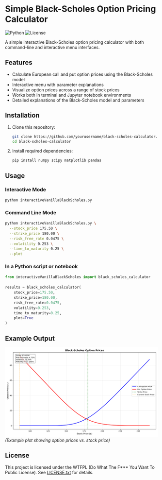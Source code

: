 # Simple Black-Scholes Option Pricing Calculator

![Python](https://img.shields.io/badge/python-3.7%2B-blue)
![License](https://img.shields.io/badge/license-WTFPL-brightgreen)

A simple interactive Black-Scholes option pricing calculator with both command-line and interactive menu interfaces.

## Features

- Calculate European call and put option prices using the Black-Scholes model
- Interactive menu with parameter explanations
- Visualize option prices across a range of stock prices
- Works both in terminal and Jupyter notebook environments
- Detailed explanations of the Black-Scholes model and parameters

## Installation

1. Clone this repository:
   ```bash
   git clone https://github.com/yourusername/black-scholes-calculator.git
   cd black-scholes-calculator
   ```

2. Install required dependencies:
   ```bash
   pip install numpy scipy matplotlib pandas
   ```

## Usage

### Interactive Mode
```bash
python interactiveVanillaBlackScholes.py
```

### Command Line Mode
```bash
python interactiveVanillaBlackScholes.py \
  --stock_price 175.50 \
  --strike_price 180.00 \
  --risk_free_rate 0.0475 \
  --volatility 0.253 \
  --time_to_maturity 0.25 \
  --plot
```

### In a Python script or notebook
```python
from interactiveVanillaBlackScholes import black_scholes_calculator

results = black_scholes_calculator(
    stock_price=175.50,
    strike_price=180.00,
    risk_free_rate=0.0475,
    volatility=0.253,
    time_to_maturity=0.25,
    plot=True
)
```

## Example Output
![Example Plot](example_plot.png) *(Example plot showing option prices vs. stock price)*

## License
This project is licensed under the WTFPL (Do What The F*** You Want To Public License). See [LICENSE.txt](LICENSE.txt) for details.
